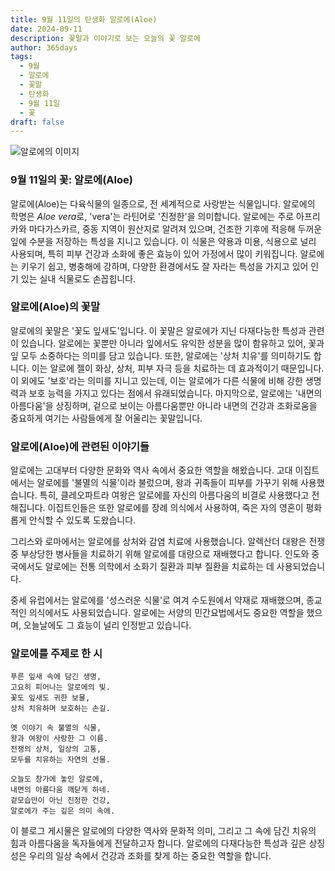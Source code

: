 ```yaml
---
title: 9월 11일의 탄생화 알로에(Aloe)
date: 2024-09-11
description: 꽃말과 이야기로 보는 오늘의 꽃 알로에
author: 365days
tags:
  - 9월
  - 알로에
  - 꽃말
  - 탄생화
  - 9월 11일
  - 꽃
draft: false
---
```


![알로에의 이미지](https://cdn.pixabay.com/photo/2018/04/15/23/38/aloe-vera-3323199_1280.jpg#center)


### 9월 11일의 꽃: 알로에(Aloe)

알로에(Aloe)는 다육식물의 일종으로, 전 세계적으로 사랑받는 식물입니다. 알로에의 학명은 *Aloe vera*로, 'vera'는 라틴어로 '진정한'을 의미합니다. 알로에는 주로 아프리카와 마다가스카르, 중동 지역이 원산지로 알려져 있으며, 건조한 기후에 적응해 두꺼운 잎에 수분을 저장하는 특성을 지니고 있습니다. 이 식물은 약용과 미용, 식용으로 널리 사용되며, 특히 피부 건강과 소화에 좋은 효능이 있어 가정에서 많이 키워집니다. 알로에는 키우기 쉽고, 병충해에 강하며, 다양한 환경에서도 잘 자라는 특성을 가지고 있어 인기 있는 실내 식물로도 손꼽힙니다.

### 알로에(Aloe)의 꽃말

알로에의 꽃말은 '꽃도 잎새도'입니다. 이 꽃말은 알로에가 지닌 다재다능한 특성과 관련이 있습니다. 알로에는 꽃뿐만 아니라 잎에서도 유익한 성분을 많이 함유하고 있어, 꽃과 잎 모두 소중하다는 의미를 담고 있습니다. 또한, 알로에는 '상처 치유'를 의미하기도 합니다. 이는 알로에 젤이 화상, 상처, 피부 자극 등을 치료하는 데 효과적이기 때문입니다. 이 외에도 '보호'라는 의미를 지니고 있는데, 이는 알로에가 다른 식물에 비해 강한 생명력과 보호 능력을 가지고 있다는 점에서 유래되었습니다. 마지막으로, 알로에는 '내면의 아름다움'을 상징하며, 겉으로 보이는 아름다움뿐만 아니라 내면의 건강과 조화로움을 중요하게 여기는 사람들에게 잘 어울리는 꽃말입니다.

### 알로에(Aloe)에 관련된 이야기들

알로에는 고대부터 다양한 문화와 역사 속에서 중요한 역할을 해왔습니다. 고대 이집트에서는 알로에를 '불멸의 식물'이라 불렀으며, 왕과 귀족들이 피부를 가꾸기 위해 사용했습니다. 특히, 클레오파트라 여왕은 알로에를 자신의 아름다움의 비결로 사용했다고 전해집니다. 이집트인들은 또한 알로에를 장례 의식에서 사용하여, 죽은 자의 영혼이 평화롭게 안식할 수 있도록 도왔습니다.

그리스와 로마에서는 알로에를 상처와 감염 치료에 사용했습니다. 알렉산더 대왕은 전쟁 중 부상당한 병사들을 치료하기 위해 알로에를 대량으로 재배했다고 합니다. 인도와 중국에서도 알로에는 전통 의학에서 소화기 질환과 피부 질환을 치료하는 데 사용되었습니다.

중세 유럽에서는 알로에를 '성스러운 식물'로 여겨 수도원에서 약재로 재배했으며, 종교적인 의식에서도 사용되었습니다. 알로에는 서양의 민간요법에서도 중요한 역할을 했으며, 오늘날에도 그 효능이 널리 인정받고 있습니다.

### 알로에를 주제로 한 시

	푸른 잎새 속에 담긴 생명,
	고요히 피어나는 알로에의 빛.
	꽃도 잎새도 귀한 보물,
	상처 치유하며 보호하는 손길.
	
	옛 이야기 속 불멸의 식물,
	왕과 여왕이 사랑한 그 이름.
	전쟁의 상처, 일상의 고통,
	모두를 치유하는 자연의 선물.
	
	오늘도 창가에 놓인 알로에,
	내면의 아름다움 깨닫게 하네.
	겉모습만이 아닌 진정한 건강,
	알로에가 주는 깊은 의미 속에.

이 블로그 게시물은 알로에의 다양한 역사와 문화적 의미, 그리고 그 속에 담긴 치유의 힘과 아름다움을 독자들에게 전달하고자 합니다. 알로에의 다재다능한 특성과 깊은 상징성은 우리의 일상 속에서 건강과 조화를 찾게 하는 중요한 역할을 합니다.
